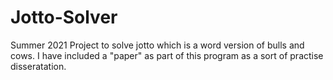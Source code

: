 # Jotto-Solver
Summer 2021 Project to solve jotto which is a word version of bulls and cows. I have included a "paper" as part of this program as a sort of practise disseratation.

